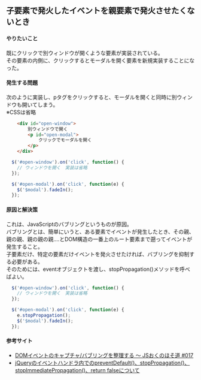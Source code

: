## 子要素で発火したイベントを親要素で発火させたくないとき


#### やりたいこと
既にクリックで別ウィンドウが開くような要素が実装されている。  
その要素の内側に、クリックするとモーダルを開く要素を新規実装することになった。  

#### 発生する問題
次のように実装し、pタグをクリックすると、モーダルを開くと同時に別ウィンドウも開いてしまう。  
※CSSは省略  

```html
    <div id="open-window">
        別ウィンドウで開く
        <p id="open-modal">
            クリックでモーダルを開く
        </p>
    </div>
```

```javascript
  $('#open-window').on('click', function() {
    // ウィンドウを開く　実装は省略
  });

  $('#open-modal').on('click', function(e) {
    $('$modal').fadeIn();
  });
```

#### 原因と解決策
これは、JavaScriptのバブリングというものが原因。  
バブリングとは、簡単にいうと、ある要素でイベントが発生したとき、その親、親の親、親の親の親....とDOM構造の一番上のルート要素まで遡ってイベントが発生すること。  
子要素だけ、特定の要素だけイベントを発火させたければ、バブリングを抑制する必要がある。  
そのためには、eventオブジェクトを渡し、stopPropagation()メソッドを呼べばよい。  

```javascript
  $('#open-window').on('click', function() {
    // ウィンドウを開く　実装は省略
  });

  $('#open-modal').on('click', function(e) {
    e.stopPropagation();
    $('$modal').fadeIn();
  });
```

#### 参考サイト  
- [DOMイベントのキャプチャ/バブリングを整理する 〜 JSおくのほそ道 #017](https://qiita.com/hosomichi/items/49500fea5fdf43f59c58#eventstoppropagationメソッド)
- [jQueryのイベントハンドラ内でのpreventDefault()、stopPropagation()、stopImmediatePropagation()、return falseについて](https://qiita.com/r_abe01/items/2433caa6ce5257a440e7)
